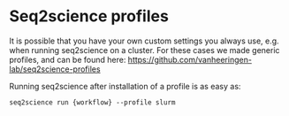 # Seq2science profiles

It is possible that you have your own custom settings you always use, e.g. when running seq2science on a cluster.
For these cases we made generic profiles, and can be found here: https://github.com/vanheeringen-lab/seq2science-profiles

Running seq2science after installation of a profile is as easy as:

```
seq2science run {workflow} --profile slurm
```

